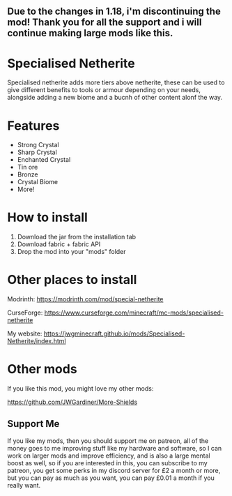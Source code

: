 ## Due to the changes in 1.18, i'm discontinuing the mod! Thank you for all the support and i will continue making large mods like this.

# Specialised Netherite

Specialised netherite adds more tiers above netherite, these can be used to give different benefits to tools or armour depending on your needs, alongside adding a new biome and a bucnh of other content alonf the way.

# Features

- Strong Crystal
- Sharp Crystal
- Enchanted Crystal
- Tin ore
- Bronze
- Crystal Biome
- More!

# How to install

1. Download the jar from the installation tab
2. Download fabric + fabric API
3. Drop the mod into your "mods" folder

# Other places to install

Modrinth: https://modrinth.com/mod/special-netherite

CurseForge: https://www.curseforge.com/minecraft/mc-mods/specialised-netherite

My website: https://jwgminecraft.github.io/mods/Specialised-Netherite/index.html

# Other mods

If you like this mod, you might love my other mods:

https://github.com/JWGardiner/More-Shields

## Support Me

If you like my mods, then you should support me on patreon, all of the money goes to me improving stuff like my hardware and software, so I can work on larger mods and improve efficiency, and is also a large mental boost as well, so if you are interested in this, you can subscribe to my patreon, you get some perks in my discord server for £2 a month or more, but you can pay as much as you want, you can pay £0.01 a month if you really want.
